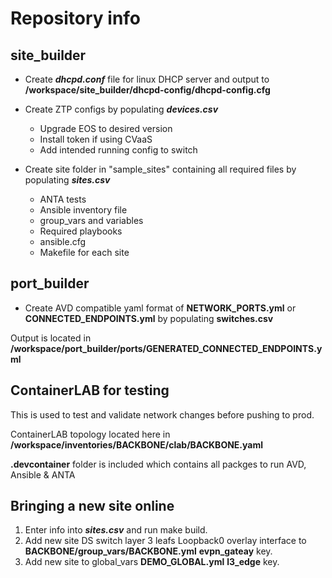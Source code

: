 # Repository info

## site_builder

- Create ***dhcpd.conf*** file for linux DHCP server and output to **/workspace/site_builder/dhcpd-config/dhcpd-config.cfg**

- Create ZTP configs by populating ***devices.csv***
  - Upgrade EOS to desired version
  - Install token if using CVaaS
  - Add intended running config to switch

- Create site folder in "sample_sites" containing all required files by populating ***sites.csv***
  - ANTA tests
  - Ansible inventory file
  - group_vars and variables
  - Required playbooks
  - ansible.cfg
  - Makefile for each site

## port_builder

- Create AVD compatible yaml format of **NETWORK_PORTS.yml** or **CONNECTED_ENDPOINTS.yml** by populating **switches.csv**

Output is located in **/workspace/port_builder/ports/GENERATED_CONNECTED_ENDPOINTS.yml**

## ContainerLAB for testing

This is used to test and validate network changes before pushing to prod.

ContainerLAB topology located here in **/workspace/inventories/BACKBONE/clab/BACKBONE.yaml**

**.devcontainer** folder is included which contains all packges to run AVD, Ansible & ANTA

## Bringing a new site online

1. Enter info into ***sites.csv*** and run make build.
2. Add new site DS switch layer 3 leafs Loopback0 overlay interface to **BACKBONE/group_vars/BACKBONE.yml** **evpn_gateay** key.
3. Add new site to global_vars **DEMO_GLOBAL.yml** **l3_edge** key.
